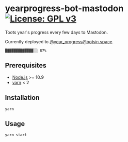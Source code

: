 # yearprogress-bot-mastodon [![License: GPL v3](https://img.shields.io/badge/License-GPLv3-blue.svg)](https://www.gnu.org/licenses/gpl-3.0)

Toots year's progress every few days to Mastodon.

Currently deployed to [@year_progress@botsin.space](https://botsin.space/@year_progress).

```
▓▓▓▓▓▓▓▓▓▓▓▓▓░░ 87%
```

## Prerequisites

- [Node.js](https://nodejs.org) >= 10.9
- [yarn](https://classic.yarnpkg.com) < 2

## Installation

```
yarn
```

## Usage

```
yarn start
```
